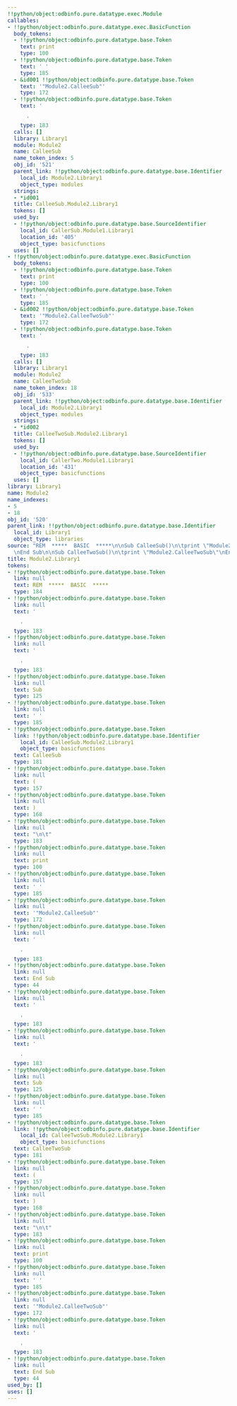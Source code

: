 ```yaml
---
!!python/object:odbinfo.pure.datatype.exec.Module
callables:
- !!python/object:odbinfo.pure.datatype.exec.BasicFunction
  body_tokens:
  - !!python/object:odbinfo.pure.datatype.base.Token
    text: print
    type: 100
  - !!python/object:odbinfo.pure.datatype.base.Token
    text: ' '
    type: 185
  - &id001 !!python/object:odbinfo.pure.datatype.base.Token
    text: '"Module2.CalleeSub"'
    type: 172
  - !!python/object:odbinfo.pure.datatype.base.Token
    text: '

      '
    type: 183
  calls: []
  library: Library1
  module: Module2
  name: CalleeSub
  name_token_index: 5
  obj_id: '521'
  parent_link: !!python/object:odbinfo.pure.datatype.base.Identifier
    local_id: Module2.Library1
    object_type: modules
  strings:
  - *id001
  title: CalleeSub.Module2.Library1
  tokens: []
  used_by:
  - !!python/object:odbinfo.pure.datatype.base.SourceIdentifier
    local_id: CallerSub.Module1.Library1
    location_id: '405'
    object_type: basicfunctions
  uses: []
- !!python/object:odbinfo.pure.datatype.exec.BasicFunction
  body_tokens:
  - !!python/object:odbinfo.pure.datatype.base.Token
    text: print
    type: 100
  - !!python/object:odbinfo.pure.datatype.base.Token
    text: ' '
    type: 185
  - &id002 !!python/object:odbinfo.pure.datatype.base.Token
    text: '"Module2.CalleeTwoSub"'
    type: 172
  - !!python/object:odbinfo.pure.datatype.base.Token
    text: '

      '
    type: 183
  calls: []
  library: Library1
  module: Module2
  name: CalleeTwoSub
  name_token_index: 18
  obj_id: '533'
  parent_link: !!python/object:odbinfo.pure.datatype.base.Identifier
    local_id: Module2.Library1
    object_type: modules
  strings:
  - *id002
  title: CalleeTwoSub.Module2.Library1
  tokens: []
  used_by:
  - !!python/object:odbinfo.pure.datatype.base.SourceIdentifier
    local_id: CallerTwo.Module1.Library1
    location_id: '431'
    object_type: basicfunctions
  uses: []
library: Library1
name: Module2
name_indexes:
- 5
- 18
obj_id: '520'
parent_link: !!python/object:odbinfo.pure.datatype.base.Identifier
  local_id: Library1
  object_type: libraries
source: "REM  *****  BASIC  *****\n\nSub CalleeSub()\n\tprint \"Module2.CalleeSub\"\
  \nEnd Sub\n\nSub CalleeTwoSub()\n\tprint \"Module2.CalleeTwoSub\"\nEnd Sub"
title: Module2.Library1
tokens:
- !!python/object:odbinfo.pure.datatype.base.Token
  link: null
  text: REM  *****  BASIC  *****
  type: 184
- !!python/object:odbinfo.pure.datatype.base.Token
  link: null
  text: '

    '
  type: 183
- !!python/object:odbinfo.pure.datatype.base.Token
  link: null
  text: '

    '
  type: 183
- !!python/object:odbinfo.pure.datatype.base.Token
  link: null
  text: Sub
  type: 125
- !!python/object:odbinfo.pure.datatype.base.Token
  link: null
  text: ' '
  type: 185
- !!python/object:odbinfo.pure.datatype.base.Token
  link: !!python/object:odbinfo.pure.datatype.base.Identifier
    local_id: CalleeSub.Module2.Library1
    object_type: basicfunctions
  text: CalleeSub
  type: 181
- !!python/object:odbinfo.pure.datatype.base.Token
  link: null
  text: (
  type: 157
- !!python/object:odbinfo.pure.datatype.base.Token
  link: null
  text: )
  type: 168
- !!python/object:odbinfo.pure.datatype.base.Token
  link: null
  text: "\n\t"
  type: 183
- !!python/object:odbinfo.pure.datatype.base.Token
  link: null
  text: print
  type: 100
- !!python/object:odbinfo.pure.datatype.base.Token
  link: null
  text: ' '
  type: 185
- !!python/object:odbinfo.pure.datatype.base.Token
  link: null
  text: '"Module2.CalleeSub"'
  type: 172
- !!python/object:odbinfo.pure.datatype.base.Token
  link: null
  text: '

    '
  type: 183
- !!python/object:odbinfo.pure.datatype.base.Token
  link: null
  text: End Sub
  type: 44
- !!python/object:odbinfo.pure.datatype.base.Token
  link: null
  text: '

    '
  type: 183
- !!python/object:odbinfo.pure.datatype.base.Token
  link: null
  text: '

    '
  type: 183
- !!python/object:odbinfo.pure.datatype.base.Token
  link: null
  text: Sub
  type: 125
- !!python/object:odbinfo.pure.datatype.base.Token
  link: null
  text: ' '
  type: 185
- !!python/object:odbinfo.pure.datatype.base.Token
  link: !!python/object:odbinfo.pure.datatype.base.Identifier
    local_id: CalleeTwoSub.Module2.Library1
    object_type: basicfunctions
  text: CalleeTwoSub
  type: 181
- !!python/object:odbinfo.pure.datatype.base.Token
  link: null
  text: (
  type: 157
- !!python/object:odbinfo.pure.datatype.base.Token
  link: null
  text: )
  type: 168
- !!python/object:odbinfo.pure.datatype.base.Token
  link: null
  text: "\n\t"
  type: 183
- !!python/object:odbinfo.pure.datatype.base.Token
  link: null
  text: print
  type: 100
- !!python/object:odbinfo.pure.datatype.base.Token
  link: null
  text: ' '
  type: 185
- !!python/object:odbinfo.pure.datatype.base.Token
  link: null
  text: '"Module2.CalleeTwoSub"'
  type: 172
- !!python/object:odbinfo.pure.datatype.base.Token
  link: null
  text: '

    '
  type: 183
- !!python/object:odbinfo.pure.datatype.base.Token
  link: null
  text: End Sub
  type: 44
used_by: []
uses: []
---
```


